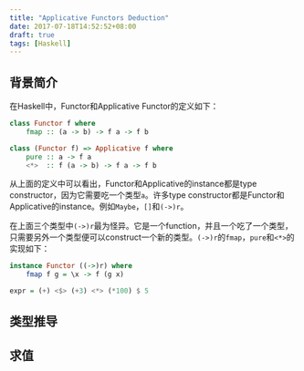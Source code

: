 ```yaml
---
title: "Applicative Functors Deduction"
date: 2017-07-18T14:52:52+08:00
draft: true
tags: [Haskell]
---
```


## 背景简介

在Haskell中，Functor和Applicative Functor的定义如下：

```haskell
class Functor f where
    fmap :: (a -> b) -> f a -> f b

class (Functor f) => Applicative f where
    pure :: a -> f a
    <*>  :: f (a -> b) -> f a -> f b
```

从上面的定义中可以看出，Functor和Applicative的instance都是type constructor，因为它需要吃一个类型`a`。许多type constructor都是Functor和Applicative的instance。例如`Maybe`，`[]`和`(->)r`。

在上面三个类型中`(->)r`最为怪异。它是一个function，并且一个吃了一个类型，只需要另外一个类型便可以construct一个新的类型。`(->)r`的`fmap`，`pure`和`<*>`的实现如下：

```haskell
instance Functor ((->)r) where
    fmap f g = \x -> f (g x)
```


```haskell
expr = (+) <$> (+3) <*> (*100) $ 5
```

## 类型推导


## 求值